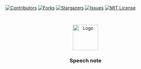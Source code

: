 [![Contributors][contributors-shield]][contributors-url]
[![Forks][forks-shield]][forks-url]
[![Stargazers][stars-shield]][stars-url]
[![Issues][issues-shield]][issues-url]
[![MIT License][license-shield]][license-url]



<!-- PROJECT LOGO -->
<br />
<p align="center">
  <a href="https://github.com/IMagwaI/Projet-Android">
    <img src="https://i.ibb.co/ccqkLKL/myLogo.png" alt="Logo" width="80" height="80">
  </a>

  <h3 align="center">Speech note</h3>


</p>


[contributors-shield]: https://img.shields.io/github/contributors/IMagwaI/Projet-Android.svg?style=for-the-badge
[contributors-url]: https://github.com/IMagwaI/Projet-Android/graphs/contributors
[forks-shield]: https://img.shields.io/github/forks/IMagwaI/Projet-Android.svg?style=for-the-badge
[forks-url]: https://github.com/IMagwaI/Projet-Android/network/members
[stars-shield]: https://img.shields.io/github/stars/IMagwaI/Projet-Android.svg?style=for-the-badge
[stars-url]: https://github.com/IMagwaI/Projet-Android/stargazers
[issues-shield]: https://img.shields.io/github/issues/IMagwaI/Projet-Android.svg?style=for-the-badge
[issues-url]: https://github.com/IMagwaI/Projet-Android/issues
[license-shield]: https://img.shields.io/github/license/IMagwaI/Projet-Android.svg?style=for-the-badge
[license-url]: https://github.com/othneildrew/Best-README-Template/blob/master/LICENSE.txt
